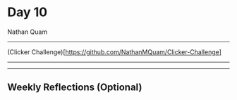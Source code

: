 # Day 10
Nathan Quam

---

(Clicker Challenge)[https://github.com/NathanMQuam/Clicker-Challenge]

---
---

## Weekly Reflections (Optional)
